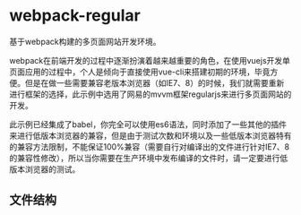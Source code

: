 # webpack-regular
基于webpack构建的多页面网站开发环境。

webpack在前端开发的过程中逐渐扮演着越来越重要的角色，在使用vuejs开发单页面应用的过程中，个人是倾向于直接使用vue-cli来搭建初期的环境，毕竟方便。但是在做一些需要兼容老版本浏览器（如IE7、8）的时候，我们就需要重新进行框架的选择，此示例中选用了网易的mvvm框架regularjs来进行多页面网站的开发。

此示例已经集成了babel，你完全可以使用es6语法，同时添加了一些其他的插件来进行低版本浏览器的兼容，但是由于测试次数和环境以及一些低版本浏览器特有的兼容方法限制，不能保证100%兼容（需要自行对编译出的文件进行针对IE7、8的兼容性修改），所以当你需要在生产环境中发布编译的文件时，请一定要进行低版本浏览器的测试。

## 文件结构


